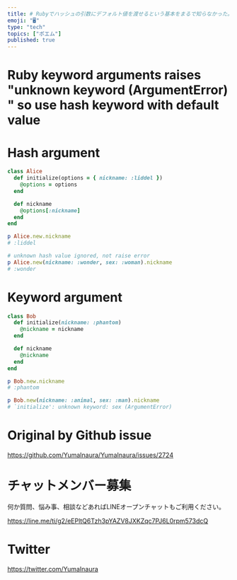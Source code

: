 ```yaml
---
title: # Rubyでハッシュの引数にデフォルト値を渡せるという基本をまるで知らなかった。もうキーワード引数のエラーに怯えない。
emoji: "🖥"
type: "tech"
topics: ["ポエム"]
published: true
---
```


# Ruby keyword arguments raises "unknown keyword (ArgumentError) " so use hash keyword with default value

# Hash argument

```rb
class Alice
  def initialize(options = { nickname: :liddel })
    @options = options
  end

  def nickname
    @options[:nickname]
  end
end

p Alice.new.nickname
# :liddel

# unknown hash value ignored, not raise error
p Alice.new(nickname: :wonder, sex: :woman).nickname
# :wonder
```

# Keyword argument

```rb
class Bob
  def initialize(nickname: :phantom)
    @nickname = nickname
  end

  def nickname
    @nickname
  end
end

p Bob.new.nickname
# :phantom

p Bob.new(nickname: :animal, sex: :man).nickname
# `initialize': unknown keyword: sex (ArgumentError)

```

# Original by Github issue

https://github.com/YumaInaura/YumaInaura/issues/2724








<!-- Update From Qiita API -->

# チャットメンバー募集


何か質問、悩み事、相談などあればLINEオープンチャットもご利用ください。

https://line.me/ti/g2/eEPltQ6Tzh3pYAZV8JXKZqc7PJ6L0rpm573dcQ





# Twitter


https://twitter.com/YumaInaura


<!-- Update From Qiita API -->


